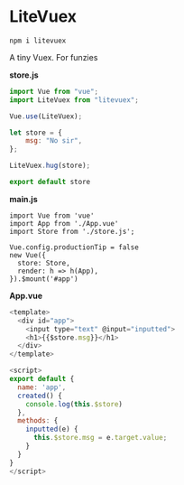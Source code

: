 # LiteVuex

```
npm i litevuex
```

A tiny Vuex. For funzies

**store.js**
```javascript
import Vue from "vue";
import LiteVuex from "litevuex";

Vue.use(LiteVuex);

let store = {
    msg: "No sir",
};

LiteVuex.hug(store);

export default store
```

**main.js**
```vue
import Vue from 'vue'
import App from './App.vue'
import Store from './store.js';

Vue.config.productionTip = false
new Vue({
  store: Store,
  render: h => h(App),
}).$mount('#app')
```

**App.vue**
```javascript
<template>
  <div id="app">
    <input type="text" @input="inputted">
    <h1>{{$store.msg}}</h1>
  </div>
</template>

<script>
export default {
  name: 'app',
  created() {
    console.log(this.$store)
  },
  methods: {
    inputted(e) {
      this.$store.msg = e.target.value;
    }
  }
}
</script>
```